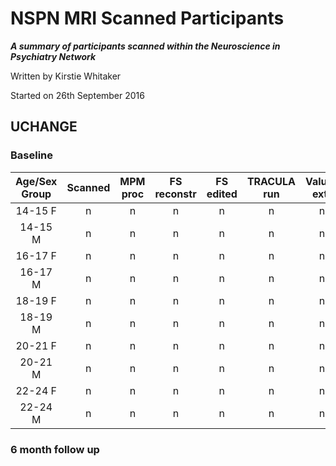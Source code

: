 # NSPN MRI Scanned Participants

***A summary of participants scanned within the Neuroscience in Psychiatry Network***

Written by Kirstie Whitaker

Started on 26th September 2016

## UCHANGE

### Baseline

| Age/Sex Group | Scanned | MPM proc | FS reconstr | FS edited | TRACULA run | Values extr | Group combined |
|:-------:|:-:|:-:|:-:|:-:|:-:|:-:|:-:|
| 14-15 F | n | n | n | n | n | n | n |
| 14-15 M | n | n | n | n | n | n | n |
| 16-17 F | n | n | n | n | n | n | n |
| 16-17 M | n | n | n | n | n | n | n |
| 18-19 F | n | n | n | n | n | n | n |
| 18-19 M | n | n | n | n | n | n | n |
| 20-21 F | n | n | n | n | n | n | n |
| 20-21 M | n | n | n | n | n | n | n |
| 22-24 F | n | n | n | n | n | n | n |
| 22-24 M | n | n | n | n | n | n | n |

### 6 month follow up
